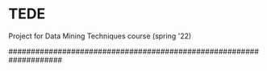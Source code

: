 # TEDE
Project  for Data Mining Techniques course (spring '22)

####################################################################


